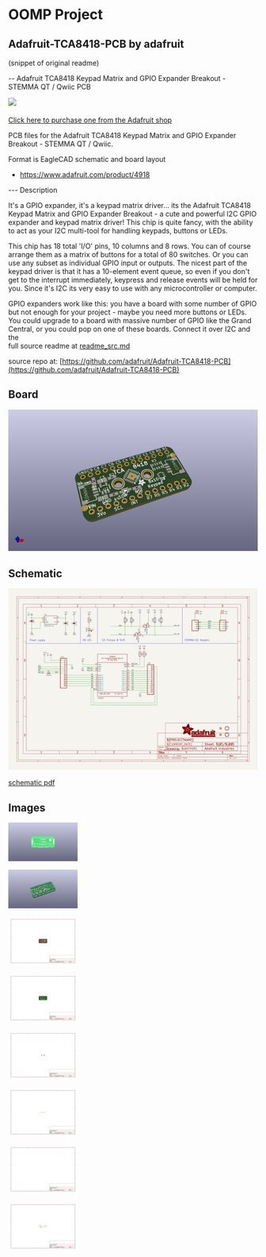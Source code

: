 # OOMP Project  
## Adafruit-TCA8418-PCB  by adafruit  
  
(snippet of original readme)  
  
-- Adafruit TCA8418 Keypad Matrix and GPIO Expander Breakout - STEMMA QT / Qwiic PCB  
  
<a href="http://www.adafruit.com/products/4918"><img src="assets/4918.jpg?raw=true" width="500px"><br/>  
Click here to purchase one from the Adafruit shop</a>  
  
PCB files for the Adafruit TCA8418 Keypad Matrix and GPIO Expander Breakout - STEMMA QT / Qwiic.   
  
Format is EagleCAD schematic and board layout  
* https://www.adafruit.com/product/4918  
  
--- Description  
  
It's a GPIO expander, it's a keypad matrix driver... its the Adafruit TCA8418 Keypad Matrix and GPIO Expander Breakout - a cute and powerful I2C GPIO expander and keypad matrix driver! This chip is quite fancy, with the ability to act as your I2C multi-tool for handling keypads, buttons or LEDs.  
  
This chip has 18 total 'I/O' pins, 10 columns and 8 rows. You can of course arrange them as a matrix of buttons for a total of 80 switches. Or you can use any subset as individual GPIO input or outputs. The nicest part of the keypad driver is that it has a 10-element event queue, so even if you don't get to the interrupt immediately, keypress and release events will be held for you. Since it's I2C its very easy to use with any microcontroller or computer.  
  
GPIO expanders work like this: you have a board with some number of GPIO but not enough for your project - maybe you need more buttons or LEDs. You could upgrade to a board with massive number of GPIO like the Grand Central, or you could pop on one of these boards. Connect it over I2C and the  
  full source readme at [readme_src.md](readme_src.md)  
  
source repo at: [https://github.com/adafruit/Adafruit-TCA8418-PCB](https://github.com/adafruit/Adafruit-TCA8418-PCB)  
## Board  
  
[![working_3d.png](working_3d_600.png)](working_3d.png)  
## Schematic  
  
[![working_schematic.png](working_schematic_600.png)](working_schematic.png)  
  
[schematic pdf](working_schematic.pdf)  
## Images  
  
[![working_3D_bottom.png](working_3D_bottom_140.png)](working_3D_bottom.png)  
  
[![working_3D_top.png](working_3D_top_140.png)](working_3D_top.png)  
  
[![working_assembly_page_01.png](working_assembly_page_01_140.png)](working_assembly_page_01.png)  
  
[![working_assembly_page_02.png](working_assembly_page_02_140.png)](working_assembly_page_02.png)  
  
[![working_assembly_page_03.png](working_assembly_page_03_140.png)](working_assembly_page_03.png)  
  
[![working_assembly_page_04.png](working_assembly_page_04_140.png)](working_assembly_page_04.png)  
  
[![working_assembly_page_05.png](working_assembly_page_05_140.png)](working_assembly_page_05.png)  
  
[![working_assembly_page_06.png](working_assembly_page_06_140.png)](working_assembly_page_06.png)  
